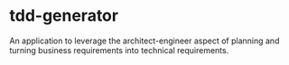# tdd-generator
An application to leverage the architect-engineer aspect of planning and turning business requirements into technical requirements.
